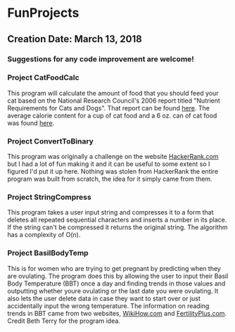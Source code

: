 # FunProjects
## Creation Date: March 13, 2018  
  
  ### Suggestions for any code improvement are welcome!

### Project CatFoodCalc

This program will calculate the amount of food that you should feed your cat based on the National Research Council's 2006 report titled "Nutrient 
Requirements for Cats and Dogs". That report can be found [here](https://www.merckvetmanual.com/management-and-nutrition/nutrition-small-animals/nutritional-requirements-and-related-diseases-of-small-animals#v3326268).
The average calorie content for a cup of cat food and a 6 oz. can of cat food was found [here](https://dunlogginvet.com/how-many-calories-should-your-dog-or-cat-eat-daily/).
  
### Project ConvertToBinary  

This program was originally a challenge on the website [HackerRank.com](https://www.hackerrank.com/challenges/30-binary-numbers/problem) 
but I had a lot of fun making it and it can be useful to some extent so I figured I'd put it up here. Nothing was stolen from HackerRank the 
entire program was built from scratch, the idea for it simply came from them.  

### Project StringCompress  

This program takes a user input string and compresses it to a form that deletes all repeated sequential characters and inserts a number in its place. If the string can't be compressed it returns the original string. The algorithm has a complexity of O(n).
  
### Project BasilBodyTemp

This is for women who are trying to get pregnant by predicting when they are ovulating. The program does this by allowing the user to input their Basil Body
Temperature (BBT) once a day and finding trends in those values and outputting whether youre ovulating or the last date you were ovulating. It also lets the user 
delete data in case they want to start over or just accidentally input the wrong temperature. The information on reading trends in BBT came from two websites, 
[WikiHow.com](https://www.wikihow.com/Take-Your-Basal-Body-Temperature) and [FertilityPlus.com](http://www.fertilityplus.com/faq/bbt/bbtfaq.html). Credit Beth Terry for the program idea. 
